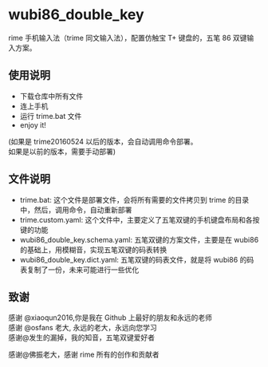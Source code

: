 # wubi86_double_key
rime 手机输入法（trime 同文输入法），配置仿触宝 T+ 键盘的，五笔 86 双键输入方案。

## 使用说明
- 下载仓库中所有文件
- 连上手机
- 运行 trime.bat 文件
- enjoy it!

(如果是 trime20160524 以后的版本，会自动调用命令部署。  
如果是以前的版本，需要手动部署)

## 文件说明

- trime.bat: 这个文件是部署文件，会将所有需要的文件拷贝到 trime 的目录中，然后，调用命令，自动重新部署
- trime.custom.yaml: 这个文件中，主要定义了五笔双键的手机键盘布局和各按键的功能
- wubi86_double_key.schema.yaml: 五笔双键的方案文件，主要是在 wubi86 的基础上，用模糊音，实现五笔双键的码表转换
- wubi86_double_key.dict.yaml: 五笔双键的码表文件，就是将 wubi86 的码表复制了一份，未来可能进行一些优化

## 致谢
感谢 @xiaoqun2016,你是我在 Github 上最好的朋友和永远的老师  
感谢 @osfans 老大, 永远的老大，永远向您学习  
感谢@发生的漏掉，我的知音，五笔双键爱好者  

感谢@佛振老大，感谢 rime 所有的创作和贡献者

